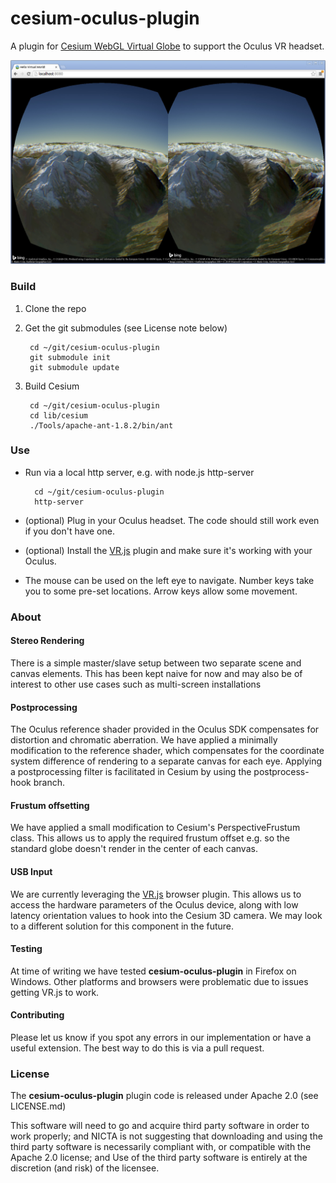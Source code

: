 cesium-oculus-plugin
====================

A plugin for [Cesium WebGL Virtual Globe](http://cesiumjs.org) to support the Oculus VR headset.

![screengrab](/images/screengrab.jpg)

### Build

1. Clone the repo

2. Get the git submodules (see License note below)

        cd ~/git/cesium-oculus-plugin
        git submodule init
        git submodule update

3. Build Cesium

        cd ~/git/cesium-oculus-plugin
        cd lib/cesium
        ./Tools/apache-ant-1.8.2/bin/ant


### Use

* Run via a local http server, e.g. with node.js http-server

        cd ~/git/cesium-oculus-plugin
        http-server

* (optional) Plug in your Oculus headset.  The code should still work even if you don't have one.
* (optional) Install the [VR.js](https://github.com/benvanik/vr.js/tree/master) plugin and make sure it's working with your Oculus.
* The mouse can be used on the left eye to navigate.  Number keys take you to some pre-set locations.  Arrow keys allow some movement.

### About

#### Stereo Rendering
There is a simple master/slave setup between two separate scene and canvas elements.
This has been kept naive for now and may also be of interest to other use cases such as
multi-screen installations

#### Postprocessing
The Oculus reference shader provided in the Oculus SDK compensates for distortion and chromatic aberration.
We have applied a minimally modification to the reference shader, which compensates for the coordinate system difference of rendering to a separate canvas for each eye.
Applying a postprocessing filter is facilitated in Cesium by using the postprocess-hook branch.

#### Frustum offsetting
We have applied a small modification to Cesium's PerspectiveFrustum class.
This allows us to apply the required frustum offset e.g. so the standard globe doesn't render in the center of each canvas.

#### USB Input
We are currently leveraging the [VR.js](https://github.com/benvanik/vr.js/tree/master) browser plugin.
This allows us to access the hardware parameters of the Oculus device, along with low latency orientation values to hook into the Cesium 3D camera.
We may look to a different solution for this component in the future.

#### Testing
At time of writing we have tested **cesium-oculus-plugin** in Firefox on Windows.
Other platforms and browsers were problematic due to issues getting VR.js to work.

#### Contributing
Please let us know if you spot any errors in our implementation or have a useful extension.  The best way to do this is via a pull request.

### License

The **cesium-oculus-plugin** plugin code is released under Apache 2.0 (see LICENSE.md)

This software will need to go and acquire third party software in order to work properly;
and NICTA is not suggesting that downloading and using the third party software is necessarily
compliant with, or compatible with the Apache 2.0 license; and
Use of the third party software is entirely at the discretion (and risk) of the licensee.
